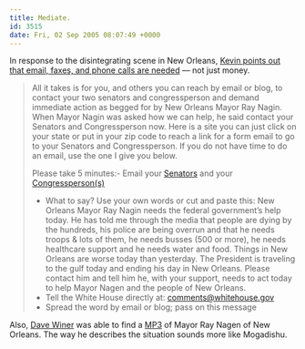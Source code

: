 ```yaml
---
title: Mediate.
id: 3515
date: Fri, 02 Sep 2005 08:07:49 +0000
---
```


In response to the disintegrating scene in New Orleans, [Kevin points out that email, faxes, and phone calls are needed](http://kevin.lexblog.com/thoughts-and-happenings-1357-please-help-new-orleans-this-morning-no-money-just-send-an-email-please.html) — not just money.

> All it takes is for you, and others you can reach by email or blog, to contact your two senators and congressperson and demand immediate action as begged for by New Orleans Mayor Ray Nagin. When Mayor Nagin was asked how we can help, he said contact your Senators and Congressperson now. Here is a site you can just click on your state or put in your zip code to reach a link for a form email to go to your Senators and Congressperson. If you do not have time to do an email, use the one I give you below.  
> 
> Please take 5 minutes:- Email your [Senators](http://www.senate.gov) and your [Congressperson(s)](http://www.house.gov)
>
> - What to say? Use your own words or cut and paste this: New Orleans Mayor Ray Nagin needs the federal government’s help today. He has told me through the media that people are dying by the hundreds, his police are being overrun and that he needs troops & lots of them, he needs busses (500 or more), he needs healthcare support and he needs water and food. Things in New Orleans are worse today than yesterday. The President is traveling to the gulf today and ending his day in New Orleans. Please contact him and tell him he, with your support, needs to act today to help Mayor Nagen and the people of New Orleans.
> - Tell the White House directly at: [comments@whitehouse.gov](mailto:comments@whitehouse.gov)
> - Spread the word by email or blog; pass on this message

Also, [Dave Winer](http://archive.scripting.com/2005/09/02) was able to find a [<span class="caps">MP3</span>](http://static2.podcatch.com/blogs/gems/snedit/WWLAMInterviewNagin.mp3) of Mayor Ray Nagen of New Orleans. The way he describes the situation sounds more like Mogadishu.





